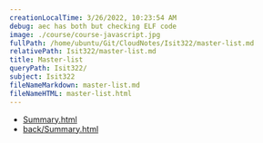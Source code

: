 ```yaml
---
creationLocalTime: 3/26/2022, 10:23:54 AM
debug: aec has both but checking ELF code
image: ./course/course-javascript.jpg
fullPath: /home/ubuntu/Git/CloudNotes/Isit322/master-list.md
relativePath: Isit322/master-list.md
title: Master-list
queryPath: Isit322/
subject: Isit322
fileNameMarkdown: master-list.md
fileNameHTML: master-list.html
---
```



<!-- toc -->
<!-- tocstop -->

* [Summary.html](Summary.html)
* [back/Summary.html](back/Summary.html)